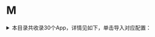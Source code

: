 # M
<details>
<summary>
本目录共收录30个App，详情见如下，单击导入对应配置：
</summary>

- [MIX](https://quantumult.app/x/open-app/add-resource?remote-resource=%7B%22rewrite_remote%22%3A%20%5B%22https%3A%2F%2Fraw.githubusercontent.com%2Fzirawell%2FR-Store%2Fmain%2FRule%2FQuanX%2FAdblock%2FApp%2FM%2FMIX%2Frewrite%2Fmix.conf%2C%20tag%3DMIX%22%5D%7D)
- [Microsoft Outlook](https://quantumult.app/x/open-app/add-resource?remote-resource=%7B%22filter_remote%22%3A%20%5B%22https%3A%2F%2Fraw.githubusercontent.com%2Fzirawell%2FR-Store%2Fmain%2FRule%2FQuanX%2FAdblock%2FApp%2FM%2FMicrosoft%20Outlook%2Ffilter%2Foutlook.list%2C%20tag%3DMicrosoft%20Outlook%22%5D%7D)
- [买单吧](https://quantumult.app/x/open-app/add-resource?remote-resource=%7B%22filter_remote%22%3A%20%5B%22https%3A%2F%2Fraw.githubusercontent.com%2Fzirawell%2FR-Store%2Fmain%2FRule%2FQuanX%2FAdblock%2FApp%2FM%2F%E4%B9%B0%E5%8D%95%E5%90%A7%2Ffilter%2FcreditCardBankComm.list%2C%20tag%3D%E4%B9%B0%E5%8D%95%E5%90%A7%22%5D%2C%22rewrite_remote%22%3A%20%5B%22https%3A%2F%2Fraw.githubusercontent.com%2Fzirawell%2FR-Store%2Fmain%2FRule%2FQuanX%2FAdblock%2FApp%2FM%2F%E4%B9%B0%E5%8D%95%E5%90%A7%2Frewrite%2FcreditCardBankComm.conf%2C%20tag%3D%E4%B9%B0%E5%8D%95%E5%90%A7%22%5D%7D)
- [咪咕视频](https://quantumult.app/x/open-app/add-resource?remote-resource=%7B%22filter_remote%22%3A%20%5B%22https%3A%2F%2Fraw.githubusercontent.com%2Fzirawell%2FR-Store%2Fmain%2FRule%2FQuanX%2FAdblock%2FApp%2FM%2F%E5%92%AA%E5%92%95%E8%A7%86%E9%A2%91%2Ffilter%2Fmiguvideo.list%2C%20tag%3D%E5%92%AA%E5%92%95%E8%A7%86%E9%A2%91%22%5D%2C%22rewrite_remote%22%3A%20%5B%22https%3A%2F%2Fraw.githubusercontent.com%2Fzirawell%2FR-Store%2Fmain%2FRule%2FQuanX%2FAdblock%2FApp%2FM%2F%E5%92%AA%E5%92%95%E8%A7%86%E9%A2%91%2Frewrite%2Fmiguvideo.conf%2C%20tag%3D%E5%92%AA%E5%92%95%E8%A7%86%E9%A2%91%22%5D%7D)
- [埋堆堆](https://quantumult.app/x/open-app/add-resource?remote-resource=%7B%22filter_remote%22%3A%20%5B%22https%3A%2F%2Fraw.githubusercontent.com%2Fzirawell%2FR-Store%2Fmain%2FRule%2FQuanX%2FAdblock%2FApp%2FM%2F%E5%9F%8B%E5%A0%86%E5%A0%86%2Ffilter%2Fmdd.list%2C%20tag%3D%E5%9F%8B%E5%A0%86%E5%A0%86%22%5D%2C%22rewrite_remote%22%3A%20%5B%22https%3A%2F%2Fraw.githubusercontent.com%2Fzirawell%2FR-Store%2Fmain%2FRule%2FQuanX%2FAdblock%2FApp%2FM%2F%E5%9F%8B%E5%A0%86%E5%A0%86%2Frewrite%2Fmdd.conf%2C%20tag%3D%E5%9F%8B%E5%A0%86%E5%A0%86%22%5D%7D)
- [墨迹天气](https://quantumult.app/x/open-app/add-resource?remote-resource=%7B%22filter_remote%22%3A%20%5B%22https%3A%2F%2Fraw.githubusercontent.com%2Fzirawell%2FR-Store%2Fmain%2FRule%2FQuanX%2FAdblock%2FApp%2FM%2F%E5%A2%A8%E8%BF%B9%E5%A4%A9%E6%B0%94%2Ffilter%2Fmoji.list%2C%20tag%3D%E5%A2%A8%E8%BF%B9%E5%A4%A9%E6%B0%94%22%5D%2C%22rewrite_remote%22%3A%20%5B%22https%3A%2F%2Fraw.githubusercontent.com%2Fzirawell%2FR-Store%2Fmain%2FRule%2FQuanX%2FAdblock%2FApp%2FM%2F%E5%A2%A8%E8%BF%B9%E5%A4%A9%E6%B0%94%2Frewrite%2Fmoji.conf%2C%20tag%3D%E5%A2%A8%E8%BF%B9%E5%A4%A9%E6%B0%94%22%5D%7D)
- [妈妈网孕育](https://quantumult.app/x/open-app/add-resource?remote-resource=%7B%22rewrite_remote%22%3A%20%5B%22https%3A%2F%2Fraw.githubusercontent.com%2Fzirawell%2FR-Store%2Fmain%2FRule%2FQuanX%2FAdblock%2FApp%2FM%2F%E5%A6%88%E5%A6%88%E7%BD%91%E5%AD%95%E8%82%B2%2Frewrite%2Fmama.conf%2C%20tag%3D%E5%A6%88%E5%A6%88%E7%BD%91%E5%AD%95%E8%82%B2%22%5D%7D)
- [慢慢买](https://quantumult.app/x/open-app/add-resource?remote-resource=%7B%22rewrite_remote%22%3A%20%5B%22https%3A%2F%2Fraw.githubusercontent.com%2Fzirawell%2FR-Store%2Fmain%2FRule%2FQuanX%2FAdblock%2FApp%2FM%2F%E6%85%A2%E6%85%A2%E4%B9%B0%2Frewrite%2Fmanmanbuy.conf%2C%20tag%3D%E6%85%A2%E6%85%A2%E4%B9%B0%22%5D%7D)
- [每日万年历](https://quantumult.app/x/open-app/add-resource?remote-resource=%7B%22rewrite_remote%22%3A%20%5B%22https%3A%2F%2Fraw.githubusercontent.com%2Fzirawell%2FR-Store%2Fmain%2FRule%2FQuanX%2FAdblock%2FApp%2FM%2F%E6%AF%8F%E6%97%A5%E4%B8%87%E5%B9%B4%E5%8E%86%2Frewrite%2Fmrwnl.conf%2C%20tag%3D%E6%AF%8F%E6%97%A5%E4%B8%87%E5%B9%B4%E5%8E%86%22%5D%7D)
- [每日优鲜](https://quantumult.app/x/open-app/add-resource?remote-resource=%7B%22rewrite_remote%22%3A%20%5B%22https%3A%2F%2Fraw.githubusercontent.com%2Fzirawell%2FR-Store%2Fmain%2FRule%2FQuanX%2FAdblock%2FApp%2FM%2F%E6%AF%8F%E6%97%A5%E4%BC%98%E9%B2%9C%2Frewrite%2Fmissfresh.conf%2C%20tag%3D%E6%AF%8F%E6%97%A5%E4%BC%98%E9%B2%9C%22%5D%7D)
- [民生银行](https://quantumult.app/x/open-app/add-resource?remote-resource=%7B%22rewrite_remote%22%3A%20%5B%22https%3A%2F%2Fraw.githubusercontent.com%2Fzirawell%2FR-Store%2Fmain%2FRule%2FQuanX%2FAdblock%2FApp%2FM%2F%E6%B0%91%E7%94%9F%E9%93%B6%E8%A1%8C%2Frewrite%2Fcmbc.conf%2C%20tag%3D%E6%B0%91%E7%94%9F%E9%93%B6%E8%A1%8C%22%5D%7D)
- [漫客栈](https://quantumult.app/x/open-app/add-resource?remote-resource=%7B%22rewrite_remote%22%3A%20%5B%22https%3A%2F%2Fraw.githubusercontent.com%2Fzirawell%2FR-Store%2Fmain%2FRule%2FQuanX%2FAdblock%2FApp%2FM%2F%E6%BC%AB%E5%AE%A2%E6%A0%88%2Frewrite%2Fmkz.conf%2C%20tag%3D%E6%BC%AB%E5%AE%A2%E6%A0%88%22%5D%7D)
- [漫画人](https://quantumult.app/x/open-app/add-resource?remote-resource=%7B%22rewrite_remote%22%3A%20%5B%22https%3A%2F%2Fraw.githubusercontent.com%2Fzirawell%2FR-Store%2Fmain%2FRule%2FQuanX%2FAdblock%2FApp%2FM%2F%E6%BC%AB%E7%94%BB%E4%BA%BA%2Frewrite%2Fmanhuaren.conf%2C%20tag%3D%E6%BC%AB%E7%94%BB%E4%BA%BA%22%5D%7D)
- [猫眼](https://quantumult.app/x/open-app/add-resource?remote-resource=%7B%22rewrite_remote%22%3A%20%5B%22https%3A%2F%2Fraw.githubusercontent.com%2Fzirawell%2FR-Store%2Fmain%2FRule%2FQuanX%2FAdblock%2FApp%2FM%2F%E7%8C%AB%E7%9C%BC%2Frewrite%2Fpipi.conf%2C%20tag%3D%E7%8C%AB%E7%9C%BC%22%5D%7D)
- [猫耳FM](https://quantumult.app/x/open-app/add-resource?remote-resource=%7B%22rewrite_remote%22%3A%20%5B%22https%3A%2F%2Fraw.githubusercontent.com%2Fzirawell%2FR-Store%2Fmain%2FRule%2FQuanX%2FAdblock%2FApp%2FM%2F%E7%8C%AB%E8%80%B3FM%2Frewrite%2Fmissevan.conf%2C%20tag%3D%E7%8C%AB%E8%80%B3FM%22%5D%7D)
- [秒拍](https://quantumult.app/x/open-app/add-resource?remote-resource=%7B%22rewrite_remote%22%3A%20%5B%22https%3A%2F%2Fraw.githubusercontent.com%2Fzirawell%2FR-Store%2Fmain%2FRule%2FQuanX%2FAdblock%2FApp%2FM%2F%E7%A7%92%E6%8B%8D%2Frewrite%2Fmiaopai.conf%2C%20tag%3D%E7%A7%92%E6%8B%8D%22%5D%7D)
- [米家](https://quantumult.app/x/open-app/add-resource?remote-resource=%7B%22filter_remote%22%3A%20%5B%22https%3A%2F%2Fraw.githubusercontent.com%2Fzirawell%2FR-Store%2Fmain%2FRule%2FQuanX%2FAdblock%2FApp%2FM%2F%E7%B1%B3%E5%AE%B6%2Ffilter%2Fmihome.list%2C%20tag%3D%E7%B1%B3%E5%AE%B6%22%5D%2C%22rewrite_remote%22%3A%20%5B%22https%3A%2F%2Fraw.githubusercontent.com%2Fzirawell%2FR-Store%2Fmain%2FRule%2FQuanX%2FAdblock%2FApp%2FM%2F%E7%B1%B3%E5%AE%B6%2Frewrite%2Fmihome.conf%2C%20tag%3D%E7%B1%B3%E5%AE%B6%22%5D%7D)
- [美味不用等](https://quantumult.app/x/open-app/add-resource?remote-resource=%7B%22rewrite_remote%22%3A%20%5B%22https%3A%2F%2Fraw.githubusercontent.com%2Fzirawell%2FR-Store%2Fmain%2FRule%2FQuanX%2FAdblock%2FApp%2FM%2F%E7%BE%8E%E5%91%B3%E4%B8%8D%E7%94%A8%E7%AD%89%2Frewrite%2Fmwee.conf%2C%20tag%3D%E7%BE%8E%E5%91%B3%E4%B8%8D%E7%94%A8%E7%AD%89%22%5D%7D)
- [美团](https://quantumult.app/x/open-app/add-resource?remote-resource=%7B%22filter_remote%22%3A%20%5B%22https%3A%2F%2Fraw.githubusercontent.com%2Fzirawell%2FR-Store%2Fmain%2FRule%2FQuanX%2FAdblock%2FApp%2FM%2F%E7%BE%8E%E5%9B%A2%2Ffilter%2Fmeituan.list%2C%20tag%3D%E7%BE%8E%E5%9B%A2%22%5D%2C%22rewrite_remote%22%3A%20%5B%22https%3A%2F%2Fraw.githubusercontent.com%2Fzirawell%2FR-Store%2Fmain%2FRule%2FQuanX%2FAdblock%2FApp%2FM%2F%E7%BE%8E%E5%9B%A2%2Frewrite%2Fmeituan.conf%2C%20tag%3D%E7%BE%8E%E5%9B%A2%22%5D%7D)
- [美团众包](https://quantumult.app/x/open-app/add-resource?remote-resource=%7B%22rewrite_remote%22%3A%20%5B%22https%3A%2F%2Fraw.githubusercontent.com%2Fzirawell%2FR-Store%2Fmain%2FRule%2FQuanX%2FAdblock%2FApp%2FM%2F%E7%BE%8E%E5%9B%A2%E4%BC%97%E5%8C%85%2Frewrite%2Fmeituanzb.conf%2C%20tag%3D%E7%BE%8E%E5%9B%A2%E4%BC%97%E5%8C%85%22%5D%7D)
- [美团外卖](https://quantumult.app/x/open-app/add-resource?remote-resource=%7B%22rewrite_remote%22%3A%20%5B%22https%3A%2F%2Fraw.githubusercontent.com%2Fzirawell%2FR-Store%2Fmain%2FRule%2FQuanX%2FAdblock%2FApp%2FM%2F%E7%BE%8E%E5%9B%A2%E5%A4%96%E5%8D%96%2Frewrite%2Fmeituanwm.conf%2C%20tag%3D%E7%BE%8E%E5%9B%A2%E5%A4%96%E5%8D%96%22%5D%7D)
- [美图秀秀](https://quantumult.app/x/open-app/add-resource?remote-resource=%7B%22filter_remote%22%3A%20%5B%22https%3A%2F%2Fraw.githubusercontent.com%2Fzirawell%2FR-Store%2Fmain%2FRule%2FQuanX%2FAdblock%2FApp%2FM%2F%E7%BE%8E%E5%9B%BE%E7%A7%80%E7%A7%80%2Ffilter%2Fmeitu.list%2C%20tag%3D%E7%BE%8E%E5%9B%BE%E7%A7%80%E7%A7%80%22%5D%2C%22rewrite_remote%22%3A%20%5B%22https%3A%2F%2Fraw.githubusercontent.com%2Fzirawell%2FR-Store%2Fmain%2FRule%2FQuanX%2FAdblock%2FApp%2FM%2F%E7%BE%8E%E5%9B%BE%E7%A7%80%E7%A7%80%2Frewrite%2Fmeitu.conf%2C%20tag%3D%E7%BE%8E%E5%9B%BE%E7%A7%80%E7%A7%80%22%5D%7D)
- [美颜相机](https://quantumult.app/x/open-app/add-resource?remote-resource=%7B%22filter_remote%22%3A%20%5B%22https%3A%2F%2Fraw.githubusercontent.com%2Fzirawell%2FR-Store%2Fmain%2FRule%2FQuanX%2FAdblock%2FApp%2FM%2F%E7%BE%8E%E9%A2%9C%E7%9B%B8%E6%9C%BA%2Ffilter%2Fbeautycam.list%2C%20tag%3D%E7%BE%8E%E9%A2%9C%E7%9B%B8%E6%9C%BA%22%5D%7D)
- [脉脉](https://quantumult.app/x/open-app/add-resource?remote-resource=%7B%22filter_remote%22%3A%20%5B%22https%3A%2F%2Fraw.githubusercontent.com%2Fzirawell%2FR-Store%2Fmain%2FRule%2FQuanX%2FAdblock%2FApp%2FM%2F%E8%84%89%E8%84%89%2Ffilter%2Fmaimai.list%2C%20tag%3D%E8%84%89%E8%84%89%22%5D%2C%22rewrite_remote%22%3A%20%5B%22https%3A%2F%2Fraw.githubusercontent.com%2Fzirawell%2FR-Store%2Fmain%2FRule%2FQuanX%2FAdblock%2FApp%2FM%2F%E8%84%89%E8%84%89%2Frewrite%2Fmaimai.conf%2C%20tag%3D%E8%84%89%E8%84%89%22%5D%7D)
- [芒果TV](https://quantumult.app/x/open-app/add-resource?remote-resource=%7B%22filter_remote%22%3A%20%5B%22https%3A%2F%2Fraw.githubusercontent.com%2Fzirawell%2FR-Store%2Fmain%2FRule%2FQuanX%2FAdblock%2FApp%2FM%2F%E8%8A%92%E6%9E%9CTV%2Ffilter%2Fmgtv.list%2C%20tag%3D%E8%8A%92%E6%9E%9CTV%22%5D%2C%22rewrite_remote%22%3A%20%5B%22https%3A%2F%2Fraw.githubusercontent.com%2Fzirawell%2FR-Store%2Fmain%2FRule%2FQuanX%2FAdblock%2FApp%2FM%2F%E8%8A%92%E6%9E%9CTV%2Frewrite%2Fmgtv.conf%2C%20tag%3D%E8%8A%92%E6%9E%9CTV%22%5D%7D)
- [蘑菇租房](https://quantumult.app/x/open-app/add-resource?remote-resource=%7B%22rewrite_remote%22%3A%20%5B%22https%3A%2F%2Fraw.githubusercontent.com%2Fzirawell%2FR-Store%2Fmain%2FRule%2FQuanX%2FAdblock%2FApp%2FM%2F%E8%98%91%E8%8F%87%E7%A7%9F%E6%88%BF%2Frewrite%2Fmgzf.conf%2C%20tag%3D%E8%98%91%E8%8F%87%E7%A7%9F%E6%88%BF%22%5D%7D)
- [马卡龙玩图](https://quantumult.app/x/open-app/add-resource?remote-resource=%7B%22rewrite_remote%22%3A%20%5B%22https%3A%2F%2Fraw.githubusercontent.com%2Fzirawell%2FR-Store%2Fmain%2FRule%2FQuanX%2FAdblock%2FApp%2FM%2F%E9%A9%AC%E5%8D%A1%E9%BE%99%E7%8E%A9%E5%9B%BE%2Frewrite%2Fversa-ai.conf%2C%20tag%3D%E9%A9%AC%E5%8D%A1%E9%BE%99%E7%8E%A9%E5%9B%BE%22%5D%7D)
- [马蜂窝](https://quantumult.app/x/open-app/add-resource?remote-resource=%7B%22filter_remote%22%3A%20%5B%22https%3A%2F%2Fraw.githubusercontent.com%2Fzirawell%2FR-Store%2Fmain%2FRule%2FQuanX%2FAdblock%2FApp%2FM%2F%E9%A9%AC%E8%9C%82%E7%AA%9D%2Ffilter%2Fmafengwo.list%2C%20tag%3D%E9%A9%AC%E8%9C%82%E7%AA%9D%22%5D%2C%22rewrite_remote%22%3A%20%5B%22https%3A%2F%2Fraw.githubusercontent.com%2Fzirawell%2FR-Store%2Fmain%2FRule%2FQuanX%2FAdblock%2FApp%2FM%2F%E9%A9%AC%E8%9C%82%E7%AA%9D%2Frewrite%2Fmafengwo.conf%2C%20tag%3D%E9%A9%AC%E8%9C%82%E7%AA%9D%22%5D%7D)
- [马达出行](https://quantumult.app/x/open-app/add-resource?remote-resource=%7B%22rewrite_remote%22%3A%20%5B%22https%3A%2F%2Fraw.githubusercontent.com%2Fzirawell%2FR-Store%2Fmain%2FRule%2FQuanX%2FAdblock%2FApp%2FM%2F%E9%A9%AC%E8%BE%BE%E5%87%BA%E8%A1%8C%2Frewrite%2Fmada.conf%2C%20tag%3D%E9%A9%AC%E8%BE%BE%E5%87%BA%E8%A1%8C%22%5D%7D)
- [麦当劳](https://quantumult.app/x/open-app/add-resource?remote-resource=%7B%22rewrite_remote%22%3A%20%5B%22https%3A%2F%2Fraw.githubusercontent.com%2Fzirawell%2FR-Store%2Fmain%2FRule%2FQuanX%2FAdblock%2FApp%2FM%2F%E9%BA%A6%E5%BD%93%E5%8A%B3%2Frewrite%2Fmcd.conf%2C%20tag%3D%E9%BA%A6%E5%BD%93%E5%8A%B3%22%5D%7D)

</details>
